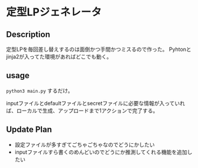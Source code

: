 # 定型LPジェネレータ

## Description

定型LPを毎回差し替えするのは面倒かつ手間かつミスるので作った。
Pyhtonとjinja2が入ってた環境があればどこでも動く。

## usage

`python3 main.py` するだけ。

inputファイルとdefaultファイルとsecretファイルに必要な情報が入っていれば、ローカルで生成、アップロードまで1アクションで完了する。

## Update Plan

+ 設定ファイルが多すぎてごちゃごちゃなのでどうにかしたい
+ inputファイルすら書くのめんどいのでどうにか推測してくれる機能を追加したい